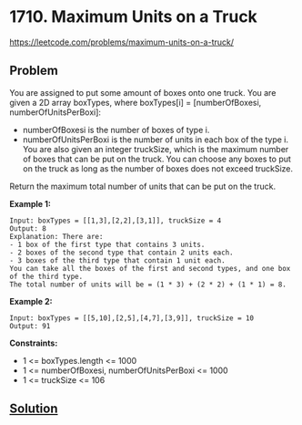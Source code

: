 # 1710. Maximum Units on a Truck

https://leetcode.com/problems/maximum-units-on-a-truck/

## Problem

You are assigned to put some amount of boxes onto one truck. You are given a 2D array boxTypes, where boxTypes[i] = [numberOfBoxesi, numberOfUnitsPerBoxi]:
* numberOfBoxesi is the number of boxes of type i.
* numberOfUnitsPerBoxi is the number of units in each box of the type i.
You are also given an integer truckSize, which is the maximum number of boxes that can be put on the truck. You can choose any boxes to put on the truck as long as the number of boxes does not exceed truckSize.

Return the maximum total number of units that can be put on the truck.

**Example 1:**
```
Input: boxTypes = [[1,3],[2,2],[3,1]], truckSize = 4
Output: 8
Explanation: There are:
- 1 box of the first type that contains 3 units.
- 2 boxes of the second type that contain 2 units each.
- 3 boxes of the third type that contain 1 unit each.
You can take all the boxes of the first and second types, and one box of the third type.
The total number of units will be = (1 * 3) + (2 * 2) + (1 * 1) = 8.
```

**Example 2:**
```
Input: boxTypes = [[5,10],[2,5],[4,7],[3,9]], truckSize = 10
Output: 91
``` 

**Constraints:**
* 1 <= boxTypes.length <= 1000
* 1 <= numberOfBoxesi, numberOfUnitsPerBoxi <= 1000
* 1 <= truckSize <= 106

## [Solution](answer.py)
